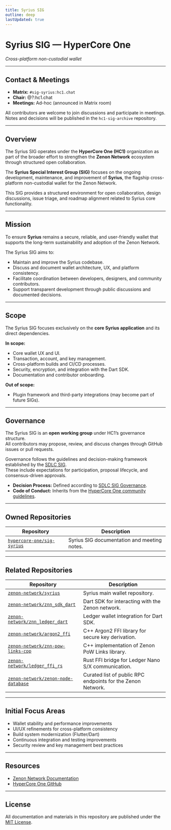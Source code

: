 ```yaml
---
title: Syrius SIG
outline: deep
lastUpdated: true
---
```


# Syrius SIG — HyperCore One
*Cross-platform non-custodial wallet*

---

## Contact & Meetings

- **Matrix:** `#sig-syrius:hc1.chat`  
- **Chair:** @?:hc1.chat  
- **Meetings:** Ad-hoc (announced in Matrix room)

All contributors are welcome to join discussions and participate in meetings. Notes and decisions will be published in the `hc1-sig-archive` repository.

---

## Overview

The Syrius SIG operates under the **HyperCore One (HC1)** organization as part of the broader effort to strengthen the **Zenon Network** ecosystem through structured open collaboration.

The **Syrius Special Interest Group (SIG)** focuses on the ongoing development, maintenance, and improvement of **Syrius**, the flagship cross-platform non-custodial wallet for the Zenon Network.

This SIG provides a structured environment for open collaboration, design discussions, issue triage, and roadmap alignment related to Syrius core functionality.

---

## Mission

To ensure **Syrius** remains a secure, reliable, and user-friendly wallet that supports the long-term sustainability and adoption of the Zenon Network.

The Syrius SIG aims to:
- Maintain and improve the Syrius codebase.
- Discuss and document wallet architecture, UX, and platform consistency.
- Facilitate coordination between developers, designers, and community contributors.
- Support transparent development through public discussions and documented decisions.

---

## Scope

The Syrius SIG focuses exclusively on the **core Syrius application** and its direct dependencies.

**In scope:**
- Core wallet UX and UI.  
- Transaction, account, and key management.  
- Cross-platform builds and CI/CD processes.  
- Security, encryption, and integration with the Dart SDK.  
- Documentation and contributor onboarding.  

**Out of scope:**
- Plugin framework and third-party integrations (may become part of future SIGs).

---

## Governance

The Syrius SIG is an **open working group** under HC1’s governance structure.  
All contributors may propose, review, and discuss changes through GitHub issues or pull requests.

Governance follows the guidelines and decision-making framework established by the [SDLC SIG](https://github.com/hypercore-one/sig-sdlc).  
These include expectations for participation, proposal lifecycle, and consensus-driven approvals.

- **Decision Process:** Defined according to [SDLC SIG Governance](https://github.com/hypercore-one/sig-sdlc).  
- **Code of Conduct:** Inherits from the [HyperCore One community guidelines](https://github.com/hypercore-one/.github/blob/master/CODE_OF_CONDUCT.md).

---

## Owned Repositories

| Repository | Description |
|-------------|--------------|
| [`hypercore-one/sig-syrius`](https://github.com/hypercore-one/sig-syrius) | Syrius SIG documentation and meeting notes. |

---

## Related Repositories

| Repository | Description |
|-------------|-------------|
| [`zenon-network/syrius`](https://github.com/zenon-network/syrius) | Syrius main wallet repository. |
| [`zenon-network/znn_sdk_dart`](https://github.com/zenon-network/znn_sdk_dart) | Dart SDK for interacting with the Zenon network. |
| [`zenon-network/znn_ledger_dart`](https://github.com/zenon-network/znn_ledger_dart) | Ledger wallet integration for Dart SDK. |
| [`zenon-network/argon2_ffi`](https://github.com/zenon-network/argon2_ffi) | C++ Argon2 FFI library for secure key derivation. |
| [`zenon-network/znn-pow-links-cpp`](https://github.com/zenon-network/znn-pow-links-cpp) | C++ implementation of Zenon PoW Links library. |
| [`zenon-network/ledger_ffi_rs`](https://github.com/zenon-network/ledger_ffi_rs) | Rust FFI bridge for Ledger Nano S/X communication. |
| [`zenon-network/zenon-node-database`](https://github.com/zenon-network/zenon-node-database) | Curated list of public RPC endpoints for the Zenon Network. |

---

## Initial Focus Areas

- Wallet stability and performance improvements  
- UI/UX refinements for cross-platform consistency  
- Build system modernization (Flutter/Dart)  
- Continuous integration and testing improvements  
- Security review and key management best practices  

---

## Resources

- [Zenon Network Documentation](https://zenon.network)  
- [HyperCore One GitHub](https://github.com/hypercore-one)

---

## License

All documentation and materials in this repository are published under the [MIT License](https://opensource.org/licenses/MIT).
